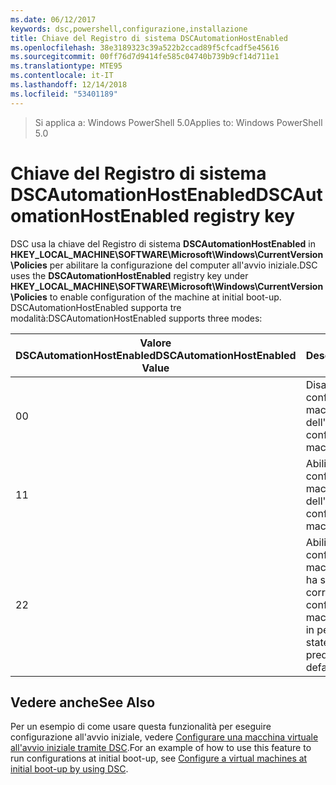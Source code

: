 ```yaml
---
ms.date: 06/12/2017
keywords: dsc,powershell,configurazione,installazione
title: Chiave del Registro di sistema DSCAutomationHostEnabled
ms.openlocfilehash: 38e3189323c39a522b2ccad89f5cfcadf5e45616
ms.sourcegitcommit: 00ff76d7d9414fe585c04740b739b9cf14d711e1
ms.translationtype: MTE95
ms.contentlocale: it-IT
ms.lasthandoff: 12/14/2018
ms.locfileid: "53401189"
---
```

><span data-ttu-id="0c2a3-103">Si applica a: Windows PowerShell 5.0</span><span class="sxs-lookup"><span data-stu-id="0c2a3-103">Applies to: Windows PowerShell 5.0</span></span>

# <a name="dscautomationhostenabled-registry-key"></a><span data-ttu-id="0c2a3-104">Chiave del Registro di sistema DSCAutomationHostEnabled</span><span class="sxs-lookup"><span data-stu-id="0c2a3-104">DSCAutomationHostEnabled registry key</span></span>

<span data-ttu-id="0c2a3-105">DSC usa la chiave del Registro di sistema **DSCAutomationHostEnabled** in **HKEY_LOCAL_MACHINE\SOFTWARE\Microsoft\Windows\CurrentVersion\Policies** per abilitare la configurazione del computer all'avvio iniziale.</span><span class="sxs-lookup"><span data-stu-id="0c2a3-105">DSC uses the **DSCAutomationHostEnabled** registry key under **HKEY_LOCAL_MACHINE\SOFTWARE\Microsoft\Windows\CurrentVersion\Policies** to enable configuration of the machine at initial boot-up.</span></span>
<span data-ttu-id="0c2a3-106">DSCAutomationHostEnabled supporta tre modalità:</span><span class="sxs-lookup"><span data-stu-id="0c2a3-106">DSCAutomationHostEnabled supports three modes:</span></span>

|  <span data-ttu-id="0c2a3-107">Valore DSCAutomationHostEnabled</span><span class="sxs-lookup"><span data-stu-id="0c2a3-107">DSCAutomationHostEnabled Value</span></span>  |  <span data-ttu-id="0c2a3-108">Description</span><span class="sxs-lookup"><span data-stu-id="0c2a3-108">Description</span></span>   |
|---|---|
<span data-ttu-id="0c2a3-109">0</span><span class="sxs-lookup"><span data-stu-id="0c2a3-109">0</span></span> | <span data-ttu-id="0c2a3-110">Disabilitazione della configurazione della macchina al momento dell'avvio.</span><span class="sxs-lookup"><span data-stu-id="0c2a3-110">Disable configuring the machine at boot-up.</span></span> |
<span data-ttu-id="0c2a3-111">1</span><span class="sxs-lookup"><span data-stu-id="0c2a3-111">1</span></span> | <span data-ttu-id="0c2a3-112">Abilitazione della configurazione della macchina al momento dell'avvio.</span><span class="sxs-lookup"><span data-stu-id="0c2a3-112">Enable configuring the machine at boot-up.</span></span> |
<span data-ttu-id="0c2a3-113">2</span><span class="sxs-lookup"><span data-stu-id="0c2a3-113">2</span></span> | <span data-ttu-id="0c2a3-114">Abilitazione della configurazione della macchina solo se DSC ha stato in sospeso o corrente.</span><span class="sxs-lookup"><span data-stu-id="0c2a3-114">Enable configuring the machine only if DSC is in pending or current state.</span></span> <span data-ttu-id="0c2a3-115">Questo è il valore predefinito.</span><span class="sxs-lookup"><span data-stu-id="0c2a3-115">This is the default value.</span></span> |

## <a name="see-also"></a><span data-ttu-id="0c2a3-116">Vedere anche</span><span class="sxs-lookup"><span data-stu-id="0c2a3-116">See Also</span></span>

<span data-ttu-id="0c2a3-117">Per un esempio di come usare questa funzionalità per eseguire configurazione all'avvio iniziale, vedere [Configurare una macchina virtuale all'avvio iniziale tramite DSC](bootstrapDsc.md).</span><span class="sxs-lookup"><span data-stu-id="0c2a3-117">For an example of how to use this feature to run configurations at initial boot-up, see [Configure a virtual machines at initial boot-up by using DSC](bootstrapDsc.md).</span></span>